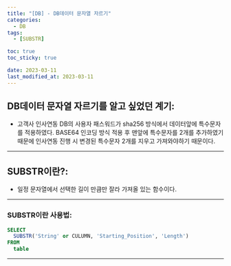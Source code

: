 ```yaml
---
title: "[DB] - DB데이터 문자열 자르기"
categories:
  - DB
tags:
  - [SUBSTR]

toc: true
toc_sticky: true

date: 2023-03-11
last_modified_at: 2023-03-11
---
```


## DB데이터 문자열 자르기를 알고 싶었던 계기:
- 고객사 인사연동 DB의 사용자 패스워드가 sha256 방식에서 데이터앞에 특수문자를 적용하였다. BASE64 인코딩 방식 적용 후 맨앞에 특수문자를 2개를 추가하였기 때문에 인사연동 진행 시 변경된 특수문자 2개를 지우고 가져와야하기 때문이다.

* * *

## SUBSTR이란?:
- 일정 문자열에서 선택한 길이 만큼만 잘라 가져올 있는 함수이다.

* * *

### SUBSTR이란 사용법:
```sql
SELECT
  SUBSTR('String' or CULUMN, 'Starting_Position', 'Length')
FROM
  table
```

* * *
